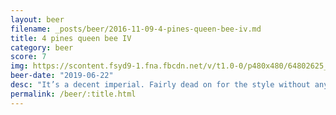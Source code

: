 ```yaml
---
layout: beer
filename: _posts/beer/2016-11-09-4-pines-queen-bee-iv.md
title: 4 pines queen bee IV
category: beer
score: 7
img: https://scontent.fsyd9-1.fna.fbcdn.net/v/t1.0-0/p480x480/64802625_10157223733798745_4554153423963947008_o.jpg?_nc_cat=101&_nc_sid=e007fa&_nc_ohc=XpMvAMIlh-cAX-6uCkf&_nc_ht=scontent.fsyd9-1.fna&_nc_tp=6&oh=a9be77164ea39d0b9c0908a7a56e1af5&oe=5F47D94A
beer-date: "2019-06-22"
desc: "It’s a decent imperial. Fairly dead on for the style without any extras. Alcohol comes through a little strong but then it is a strong beer"
permalink: /beer/:title.html
---
```

